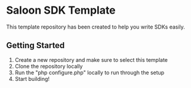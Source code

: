 # Saloon SDK Template
This template repository has been created to help you write SDKs easily. 

## Getting Started
1. Create a new repository and make sure to select this template
2. Clone the repository locally
3. Run the "php configure.php" locally to run through the setup
4. Start building!
